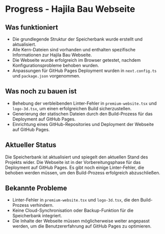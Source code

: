 # Progress - Hajila Bau Webseite

## Was funktioniert
- Die grundlegende Struktur der Speicherbank wurde erstellt und aktualisiert.
- Alle Kern-Dateien sind vorhanden und enthalten spezifische Informationen zur Hajila Bau Webseite.
- Die Webseite wurde erfolgreich im Browser getestet, nachdem Konfigurationsprobleme behoben wurden.
- Anpassungen für GitHub Pages Deployment wurden in `next.config.ts` und `package.json` vorgenommen.

## Was noch zu bauen ist
- Behebung der verbleibenden Linter-Fehler in `premium-website.tsx` und `logo-3d.tsx`, um einen erfolgreichen Build sicherzustellen.
- Generierung der statischen Dateien durch den Build-Prozess für das Deployment auf GitHub Pages.
- Einrichtung eines GitHub-Repositories und Deployment der Webseite auf GitHub Pages.

## Aktueller Status
Die Speicherbank ist aktualisiert und spiegelt den aktuellen Stand des Projekts wider. Die Webseite ist in der Vorbereitungsphase für das Deployment auf GitHub Pages. Es gibt noch einige Linter-Fehler, die behoben werden müssen, um den Build-Prozess erfolgreich abzuschließen.

## Bekannte Probleme
- Linter-Fehler in `premium-website.tsx` und `logo-3d.tsx`, die den Build-Prozess verhindern.
- Keine Cloud-Synchronisation oder Backup-Funktion für die Speicherbank integriert.
- Die Inhalte der Webseite müssen möglicherweise weiter angepasst werden, um die Benutzererfahrung auf GitHub Pages zu optimieren.
